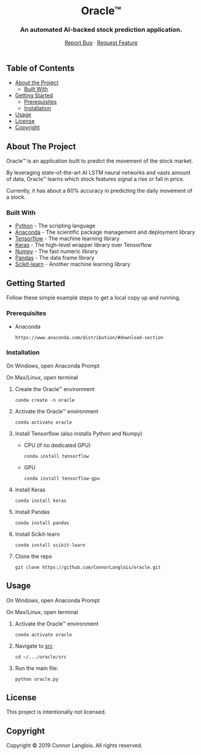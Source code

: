 <br>
<h1 align="center">Oracle™</h1>
<h3 align="center">An automated AI-backed stock prediction application.</h3>
<div align="center">
	<a href="https://github.com/ConnorLanglois/oracle/issues">Report Bug</a>
	·
	<a href="https://github.com/ConnorLanglois/oracle/issues">Request Feature</a>
</div>
<br>

## Table of Contents

* [About the Project](#about-the-project)
  * [Built With](#built-with)
* [Getting Started](#getting-started)
  * [Prerequisites](#prerequisites)
  * [Installation](#installation)
* [Usage](#usage)
* [License](#license)
* [Copyright](#copyright)

## About The Project

Oracle™ is an application built to predict the movement of the stock market.

By leveraging state-of-the-art AI LSTM neural networks and vasts amount of data, Oracle™ learns which stock features signal a rise or fall in price.

Currently, it has about a 60% accuracy in predicting the daily movement of a stock.

### Built With

* [Python](https://www.python.org/) - The scripting language
* [Anaconda](https://www.anaconda.com) - The scientific package management and deployment library
* [Tensorflow](https://www.tensorflow.org) - The machine learning library
* [Keras](https://keras.io) - The high-level wrapper library over Tensorflow
* [Numpy](https://numpy.org) - The fast numeric library
* [Pandas](https://pandas.pydata.org) - The data frame library
* [Scikit-learn](https://scikit-learn.org) - Another machine learning library

## Getting Started

Follow these simple example steps to get a local copy up and running.

### Prerequisites

* Anaconda
	```
	https://www.anaconda.com/distribution/#download-section
	```

### Installation

On Windows, open Anaconda Prompt

On Max/Linux, open terminal

1. Create the Oracle™ environment
	```shell
	conda create -n oracle
	```

2. Activate the Oracle™ environment
	```shell
	conda activate oracle
	```

3. Install Tensorflow (also installs Python and Numpy)
	* CPU (if no dedicated GPU)
		```shell
		conda install tensorflow
		```
	* GPU
		```shell
		conda install tensorflow-gpu
		```

6. Install Keras
	```shell
	conda install keras
	```

5. Install Pandas
	```shell
	conda install pandas
	```

5. Install Scikit-learn
	```shell
	conda install scikit-learn
	```

4. Clone the repo
	```shell
	git clone https://github.com/ConnorLanglois/oracle.git
	```

## Usage

On Windows, open Anaconda Prompt

On Max/Linux, open terminal

1. Activate the Oracle™ environment
	```shell
	conda activate oracle
	```

2. Navigate to [src](src)
	```shell
	cd ~/.../oracle/src
	```

2. Run the main file:
	```shell
	python oracle.py
	```

## License

This project is intentionally not licensed.

## Copyright

Copyright © 2019 Connor Langlois. All rights reserved.
